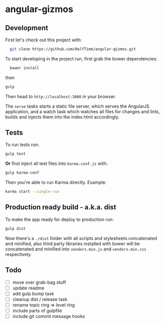 angular-gizmos
============


## Development

First let's check out this project with:

```bash
  git clone https://github.com/HalfTime/angular-gizmos.git
```

To start developing in the project run, first grab the bower dependencies:

```bash
  bower install
```

then

```bash
gulp
```

Then head to `http://localhost:3000` in your browser.

The `serve` tasks starts a static file server, which serves the AngularJS application, and a watch task which watches all files for changes and lints, builds and injects them into the index.html accordingly.

## Tests

To run tests run:

```bash
gulp test
```

**Or** first inject all test files into `karma.conf.js` with:

```bash
gulp karma-conf
```

Then you're able to run Karma directly. Example:

```bash
karma start --single-run
```

## Production ready build - a.k.a. dist

To make the app ready for deploy to production run:

```bash
gulp dist
```

Now there's a `./dist` folder with all scripts and stylesheets concatenated and minified, also third party libraries installed with bower will be concatenated and minified into `vendors.min.js` and `vendors.min.css` respectively.

## Todo

- [ ] move over grab-bag stuff
- [ ] update readme
- [ ] add gulp bump task
- [ ] cleanup dist / release task
- [ ] rename topic ring => level ring
- [ ] include parts of gulpfile
- [ ] include git commit message hooks
